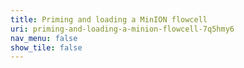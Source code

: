 ```yaml
---
title: Priming and loading a MinION flowcell
uri: priming-and-loading-a-minion-flowcell-7q5hmy6
nav_menu: false
show_tile: false
---
```

